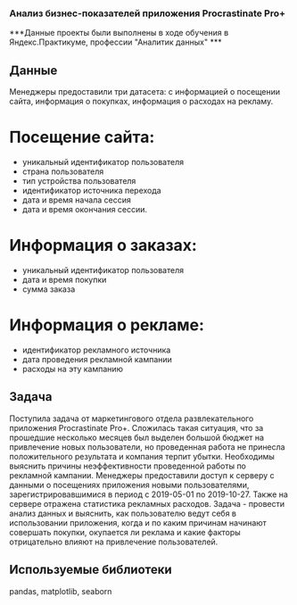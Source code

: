 ### Анализ бизнес-показателей приложения Procrastinate Pro+

***Данные проекты были выполнены в ходе обучения в Яндекс.Практикуме, профессии "Аналитик данных" ***

## Данные

Менеджеры предоставили три датасета: с информацией о посещении сайта, информация о покупках, информация о расходах на рекламу.

# Посещение сайта:

- уникальный идентификатор пользователя
- страна пользователя
- тип устройства пользователя
- идентификатор источника перехода
- дата и время начала сессия
- дата и время окончания сессии.

# Информация о заказах:

- уникальный идентификатор пользователя
- дата и время покупки
- сумма заказа

# Информация о рекламе:

- идентификатор рекламного источника
- дата проведения рекламной кампании
- расходы на эту кампанию 

## Задача

Поступила задача от маркетингового отдела развлекательного приложения Procrastinate Pro+. Сложилась такая ситуация, что за прошедшие несколько месяцев был выделен большой бюджет на привлечение новых пользователи, но проведенная работа не принесла положительного результата и компания терпит убытки. Необходимы выяснить причины неэффективности проведенной работы по рекламной кампании. Менеджеры предоставили доступ к серверу с данными о посещениях приложения новыми пользователями, зарегистрировавшимися в период с 2019-05-01 по 2019-10-27. Также на сервере отражена статистика рекламных расходов. Задача - провести анализ данных и выяснить, как пользователю ведут себя в использовании приложения, когда и по каким причинам начинают совершать покупки, окупается ли реклама и какие факторы отрицательно влияют на привлечение пользователей.

## Используемые библиотеки
pandas, matplotlib, seaborn
